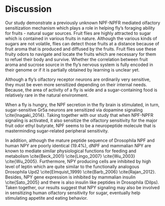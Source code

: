 # Discussion

Our study demonstrate a previously unknown NPF-NPFR mediated olfactory sensitization mechanism which plays a role in helping fly’s foraging ability for fruits - natural sugar sources. Fruit flies are highly attracted to sugar which is contained in various fruits in nature. Although the various kinds of sugars are not volatile, flies can detect those fruits at a distance because of fruit aroma that is produced and diffused by the fruits. Fruit flies use these fruity odors to navigate and locate the fruits which are necessary for them to refuel their body and survive. Whether the correlation between fruit aroma and sucrose source in the fly’s nervous system is fully encoded in their genome or if it is partially obtained by learning is unclear yet.

Although a fly’s olfactory receptor neurons are ordinarily very sensitive, they must be even more sensitized depending on their internal needs. Because, the area of activity of a fly is wide and a sugar-containing food is relatively rare in the natural environment.

When a fly is hungry, the NPF secretion in the fly brain is stimulated, in turn, sugar-sensitive Gr5a neurons are sensitized via dopamine signaling \cite{Inagaki_2014}. Taking together with our study that when NPF-NPFR signaling is activated, it also sensitize the olfactory sensitivity for the major fruit odor ethyl butyrate, NPF seems to be a neuropeptide molecule that is masterminding sugar-related peripheral sensitivity. 

In addition, although the mature peptide sequence of Drosophila NPF and human NPY are poorly identical (19.4%), dNPF and mammalian NPY are known to mediate similar physiological functions for feeding and metabolism \cite{Beck_2001} \cite{Lingo_2007} \cite{Wu_2003} \cite{Wu_2005}. Furthermore, NPY producing cells are inhibited by high level of leptin which are quite similar to the functionally analogous Drosophila Upd2 \cite{Elmquist_1999} \cite{Barb_2006} \cite{Rajan_2012}. Besides, NPY gene expression is inhibited by mammalian insulin \cite{Sato_2005} and there is also insulin like peptides in Drosophila (Dilps). Taken together, our results suggest that NPY signaling may also be involved in sensitizing human olfactory sensitivity for sugar, eventually help stimulating appetite and eating behavior.
